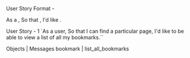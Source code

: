 User Story Format -

As a <Stakeholder>,
So that <Motivation>,
I'd like <Task>.

User Story - 1
`As a user,
So that I can find a particular page,
I'd like to be able to view a list of all my bookmarks.``

Objects | Messages
bookmark | list_all_bookmarks
